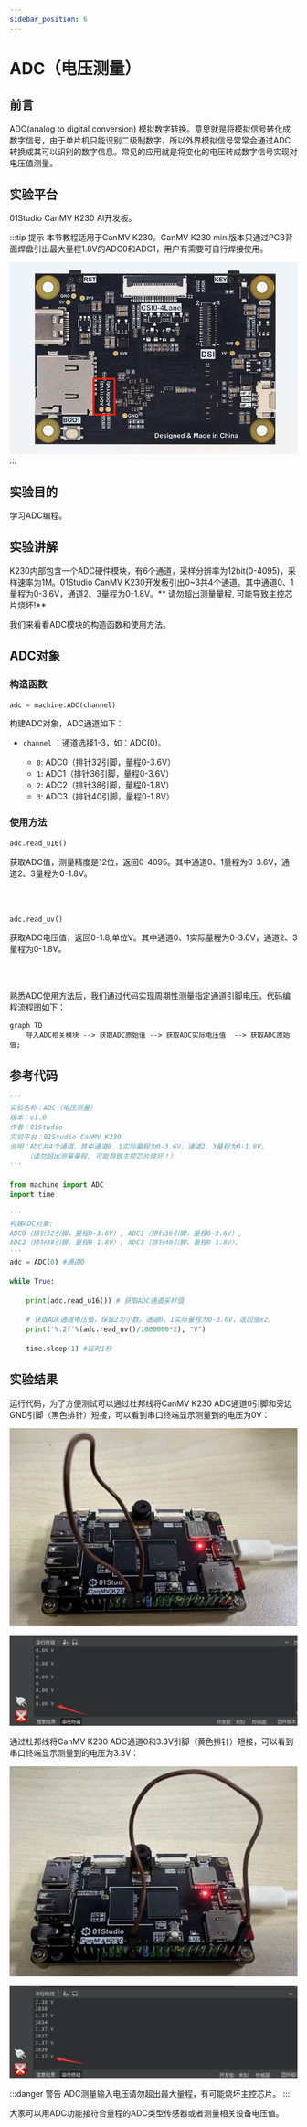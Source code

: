 ```yaml
---
sidebar_position: 6
---
```


# ADC（电压测量）

## 前言
ADC(analog to digital conversion) 模拟数字转换。意思就是将模拟信号转化成数字信号，由于单片机只能识别二级制数字，所以外界模拟信号常常会通过ADC转换成其可以识别的数字信息。常见的应用就是将变化的电压转成数字信号实现对电压值测量。

## 实验平台

01Studio CanMV K230 AI开发板。

:::tip 提示
本节教程适用于CanMV K230。CanMV K230 mini版本只通过PCB背面焊盘引出最大量程1.8V的ADC0和ADC1，用户有需要可自行焊接使用。

![adc](./img/adc/adc1.png)
:::

## 实验目的
学习ADC编程。

## 实验讲解

K230内部包含一个ADC硬件模块，有6个通道，采样分辨率为12bit(0-4095)，采样速率为1M。01Studio CanMV K230开发板引出0~3共4个通道。其中通道0、1量程为0-3.6V，通道2、3量程为0-1.8V。** 请勿超出测量量程, 可能导致主控芯片烧坏!**

我们来看看ADC模块的构造函数和使用方法。

## ADC对象

### 构造函数
```python
adc = machine.ADC(channel)
```
构建ADC对象，ADC通道如下：

- `channel` ：通道选择1-3，如：ADC(0)。 

    - `0`: ADC0（排针32引脚，量程0-3.6V）
    - `1`: ADC1（排针36引脚，量程0-3.6V）
    - `2`: ADC2（排针38引脚，量程0-1.8V）
    - `3`: ADC3（排针40引脚，量程0-1.8V）

### 使用方法
```python
adc.read_u16()
```
获取ADC值，测量精度是12位，返回0-4095。其中通道0、1量程为0-3.6V，通道2、3量程为0-1.8V。

<br></br>

```python
adc.read_uv()
```
获取ADC电压值，返回0-1.8,单位V。其中通道0、1实际量程为0-3.6V，通道2、3量程为0-1.8V。

<br></br>

熟悉ADC使用方法后，我们通过代码实现周期性测量指定通道引脚电压，代码编程流程图如下：

```mermaid
graph TD
    导入ADC相关模块 --> 获取ADC原始值 --> 获取ADC实际电压值  --> 获取ADC原始值;
```

## 参考代码

```python
'''
实验名称：ADC（电压测量）
版本：v1.0
作者：01Studio
实验平台：01Studio CanMV K230
说明：ADC共4个通道，其中通道0、1实际量程为0-3.6V，通道2、3量程为0-1.8V。
    （请勿超出测量量程, 可能导致主控芯片烧坏！）
'''

from machine import ADC
import time

'''
构建ADC对象:
ADC0（排针32引脚，量程0-3.6V）, ADC1（排针36引脚，量程0-3.6V）,
ADC2（排针38引脚，量程0-1.8V）, ADC3（排针40引脚，量程0-1.8V）。
'''
adc = ADC(0) #通道0

while True:

    print(adc.read_u16()) # 获取ADC通道采样值

    # 获取ADC通道电压值，保留2为小数。通道0、1实际量程为0-3.6V，返回值x2。
    print('%.2f'%(adc.read_uv()/1000000*2), "V")

    time.sleep(1) #延时1秒
```

## 实验结果

运行代码，为了方便测试可以通过杜邦线将CanMV K230 ADC通道0引脚和旁边GND引脚（黑色排针）短接，可以看到串口终端显示测量到的电压为0V：

![adc](./img/adc/adc2.png)

![adc](./img/adc/adc3.png)

通过杜邦线将CanMV K230 ADC通道0和3.3V引脚（黄色排针）短接，可以看到串口终端显示测量到的电压为3.3V：

![adc](./img/adc/adc4.png)

![adc](./img/adc/adc5.png)

:::danger 警告
ADC测量输入电压请勿超出最大量程，有可能烧坏主控芯片。
:::

大家可以用ADC功能接符合量程的ADC类型传感器或者测量相关设备电压值。